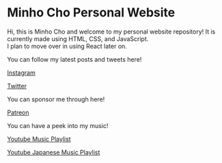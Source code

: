 # Minho Cho Personal Website

Hi, this is Minho Cho and welcome to my personal website repository! It is currently made using HTML, CSS, and JavaScript.  
I plan to move over in using React later on.

You can follow my latest posts and tweets here!

[Instagram](https://www.instagram.com/minhocho.travel/)

[Twitter](https://twitter.com/MinhoCho)

You can sponsor me through here!

[Patreon](https://www.patreon.com/creator-home)

You can have a peek into my music!

[Youtube Music Playlist](https://www.youtube.com/playlist?list=PLLmrpovc64SNGt_YfevHTeLZTmkDhAI2G)

[Youtube Japanese Music Playlist](https://www.youtube.com/playlist?list=PLLmrpovc64SMlLvDsYVxBjW7GkJmPc-RV)

